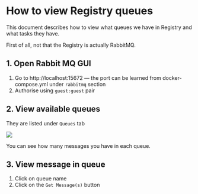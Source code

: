 # How to view Registry queues

This document describes how to view what queues we have in Registry and what tasks they have.

First of all, not that the Registry is actually RabbitMQ.

## 1. Open Rabbit MQ GUI

1. Go to http://localhost:15672 — the port can be learned from docker-compose.yml under `rabbitmq` section
2. Authorise using `guest:guest` pair

## 2. View available queues

They are listed under `Queues` tab

![](https://capella.pics/1d96b75d-40e9-4c48-bfba-6ddd01c5a138.jpg)

You can see how many messages you have in each queue.

## 3. View message in queue

1. Click on queue name 
2. Click on the `Get Message(s)` button
